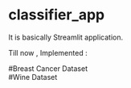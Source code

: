 # classifier_app

It is basically Streamlit application.

Till now , Implemented :

#Breast Cancer Dataset<br>
#Wine Dataset
